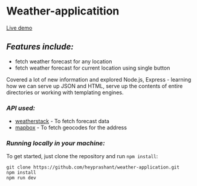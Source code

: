 # Weather-applicatition

<a href="https://heyprashant-weather-app.herokuapp.com/"> Live demo </a>

## *Features include:*
- fetch weather forecast for any location
- fetch weather forecast for current location using single button

Covered a lot of new information and explored Node.js, Express - learning how we can serve up JSON and HTML, serve up the contents of entire directories or working with templating engines.

### *API used:*  
<ul>
  <li> <a href = 'https://weatherstack.com/' >weatherstack</a> - To fetch forecast data
  <li> <a href = 'https://www.mapbox.com/' > mapbox</a> - To fetch geocodes for the address
 </ul>  

### *Running locally in your machine:*
To get started, just clone the repository and run ```npm install```:
```
git clone https://github.com/heyprashant/weather-application.git
npm install
npm run dev
```

